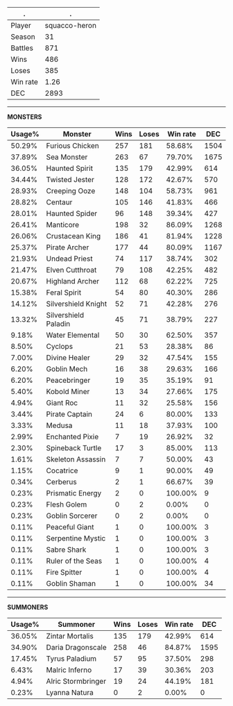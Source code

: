 .|.
|-|-
Player|squacco-heron
Season|31
Battles|871
Wins|486
Loses|385
Win rate|1.26
DEC|2893

---
**MONSTERS**

Usage%|Monster|Wins|Loses|Win rate|DEC|
-|-|-|-|-|-|
50.29%|Furious Chicken|257|181|58.68%|1504|
37.89%|Sea Monster|263|67|79.70%|1675|
36.05%|Haunted Spirit|135|179|42.99%|614|
34.44%|Twisted Jester|128|172|42.67%|570|
28.93%|Creeping Ooze|148|104|58.73%|961|
28.82%|Centaur|105|146|41.83%|466|
28.01%|Haunted Spider|96|148|39.34%|427|
26.41%|Manticore|198|32|86.09%|1268|
26.06%|Crustacean King|186|41|81.94%|1228|
25.37%|Pirate Archer|177|44|80.09%|1167|
21.93%|Undead Priest|74|117|38.74%|302|
21.47%|Elven Cutthroat|79|108|42.25%|482|
20.67%|Highland Archer|112|68|62.22%|725|
15.38%|Feral Spirit|54|80|40.30%|286|
14.12%|Silvershield Knight|52|71|42.28%|276|
13.32%|Silvershield Paladin|45|71|38.79%|227|
9.18%|Water Elemental|50|30|62.50%|357|
8.50%|Cyclops|21|53|28.38%|86|
7.00%|Divine Healer|29|32|47.54%|155|
6.20%|Goblin Mech|16|38|29.63%|166|
6.20%|Peacebringer|19|35|35.19%|91|
5.40%|Kobold Miner|13|34|27.66%|175|
4.94%|Giant Roc|11|32|25.58%|156|
3.44%|Pirate Captain|24|6|80.00%|133|
3.33%|Medusa|11|18|37.93%|100|
2.99%|Enchanted Pixie|7|19|26.92%|32|
2.30%|Spineback Turtle|17|3|85.00%|113|
1.61%|Skeleton Assassin|7|7|50.00%|43|
1.15%|Cocatrice|9|1|90.00%|49|
0.34%|Cerberus|2|1|66.67%|39|
0.23%|Prismatic Energy|2|0|100.00%|9|
0.23%|Flesh Golem|0|2|0.00%|0|
0.23%|Goblin Sorcerer|0|2|0.00%|0|
0.11%|Peaceful Giant|1|0|100.00%|3|
0.11%|Serpentine Mystic|1|0|100.00%|3|
0.11%|Sabre Shark|1|0|100.00%|3|
0.11%|Ruler of the Seas|1|0|100.00%|4|
0.11%|Fire Spitter|1|0|100.00%|4|
0.11%|Goblin Shaman|1|0|100.00%|34|

---
**SUMMONERS**

Usage%|Summoner|Wins|Loses|Win rate|DEC|
-|-|-|-|-|-|
36.05%|Zintar Mortalis|135|179|42.99%|614|
34.90%|Daria Dragonscale|258|46|84.87%|1595|
17.45%|Tyrus Paladium|57|95|37.50%|298|
6.43%|Malric Inferno|17|39|30.36%|203|
4.94%|Alric Stormbringer|19|24|44.19%|181|
0.23%|Lyanna Natura|0|2|0.00%|0|
